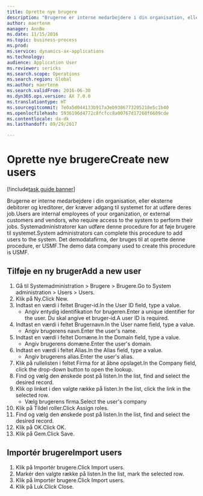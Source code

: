 ```yaml
--- 
title: Oprette nye brugere
description: "Brugerne er interne medarbejdere i din organisation, eller eksterne debitorer og kreditorer, der kræver adgang til systemet for at udføre deres job."
author: maertenm
manager: AnnBe
ms.date: 11/15/2016
ms.topic: business-process
ms.prod: 
ms.service: dynamics-ax-applications
ms.technology: 
audience: Application User
ms.reviewer: sericks
ms.search.scope: Operations
ms.search.region: Global
ms.author: maertenm
ms.search.validFrom: 2016-06-30
ms.dyn365.ops.version: AX 7.0.0
ms.translationtype: HT
ms.sourcegitcommit: 7e0a5d044133b917a3eb9386773205218e5c1b40
ms.openlocfilehash: 5936196d4772c8fcfcc8a00767d17268f6609cde
ms.contentlocale: da-dk
ms.lasthandoff: 09/29/2017

---
```

# <a name="create-new-users"></a><span data-ttu-id="adfd5-103">Oprette nye brugere</span><span class="sxs-lookup"><span data-stu-id="adfd5-103">Create new users</span></span>

[!include[task guide banner](../../includes/task-guide-banner.md)]

<span data-ttu-id="adfd5-104">Brugerne er interne medarbejdere i din organisation, eller eksterne debitorer og kreditorer, der kræver adgang til systemet for at udføre deres job.</span><span class="sxs-lookup"><span data-stu-id="adfd5-104">Users are internal employees of your organization, or external customers and vendors, who require access to the system to perform their jobs.</span></span> <span data-ttu-id="adfd5-105">Systemadministratorer kan udføre denne procedure for at føje brugere til systemet.</span><span class="sxs-lookup"><span data-stu-id="adfd5-105">System administrators can complete this procedure to add users to the system.</span></span> <span data-ttu-id="adfd5-106">Det demodatafirma, der bruges til at oprette denne procedure, er USMF.</span><span class="sxs-lookup"><span data-stu-id="adfd5-106">The demo data company used to create this procedure is USMF.</span></span> 


## <a name="add-a-new-user"></a><span data-ttu-id="adfd5-107">Tilføje en ny bruger</span><span class="sxs-lookup"><span data-stu-id="adfd5-107">Add a new user</span></span>
1. <span data-ttu-id="adfd5-108">Gå til Systemadministration > Brugere > Brugere.</span><span class="sxs-lookup"><span data-stu-id="adfd5-108">Go to System administration > Users > Users.</span></span>
2. <span data-ttu-id="adfd5-109">Klik på Ny.</span><span class="sxs-lookup"><span data-stu-id="adfd5-109">Click New.</span></span>
3. <span data-ttu-id="adfd5-110">Indtast en værdi i feltet Bruger-id.</span><span class="sxs-lookup"><span data-stu-id="adfd5-110">In the User ID field, type a value.</span></span>
    * <span data-ttu-id="adfd5-111">Angiv entydig identifikation for brugeren.</span><span class="sxs-lookup"><span data-stu-id="adfd5-111">Enter a unique identifier for the user.</span></span> <span data-ttu-id="adfd5-112">Du skal angive et bruger-id.</span><span class="sxs-lookup"><span data-stu-id="adfd5-112">A user ID is required.</span></span>  
4. <span data-ttu-id="adfd5-113">Indtast en værdi i feltet Brugernavn.</span><span class="sxs-lookup"><span data-stu-id="adfd5-113">In the User name field, type a value.</span></span>
    * <span data-ttu-id="adfd5-114">Angiv brugerens navn.</span><span class="sxs-lookup"><span data-stu-id="adfd5-114">Enter the user's name.</span></span>  
5. <span data-ttu-id="adfd5-115">Indtast en værdi i feltet Domæne.</span><span class="sxs-lookup"><span data-stu-id="adfd5-115">In the Domain field, type a value.</span></span>
    * <span data-ttu-id="adfd5-116">Angiv brugerens domæne.</span><span class="sxs-lookup"><span data-stu-id="adfd5-116">Enter the user's domain.</span></span>  
6. <span data-ttu-id="adfd5-117">Indtast en værdi i feltet Alias.</span><span class="sxs-lookup"><span data-stu-id="adfd5-117">In the Alias field, type a value.</span></span>
    * <span data-ttu-id="adfd5-118">Angiv brugerens alias.</span><span class="sxs-lookup"><span data-stu-id="adfd5-118">Enter the user's alias.</span></span>  
7. <span data-ttu-id="adfd5-119">Klik på rullelisten i feltet Firma for at åbne opslaget.</span><span class="sxs-lookup"><span data-stu-id="adfd5-119">In the Company field, click the drop-down button to open the lookup.</span></span>
8. <span data-ttu-id="adfd5-120">Find og vælg den ønskede post på listen.</span><span class="sxs-lookup"><span data-stu-id="adfd5-120">In the list, find and select the desired record.</span></span>
9. <span data-ttu-id="adfd5-121">Klik op linket i den valgte række på listen.</span><span class="sxs-lookup"><span data-stu-id="adfd5-121">In the list, click the link in the selected row.</span></span>
    * <span data-ttu-id="adfd5-122">Vælg brugerens firma.</span><span class="sxs-lookup"><span data-stu-id="adfd5-122">Select the user's company</span></span>  
10. <span data-ttu-id="adfd5-123">Klik på Tildel roller.</span><span class="sxs-lookup"><span data-stu-id="adfd5-123">Click Assign roles.</span></span>
11. <span data-ttu-id="adfd5-124">Find og vælg den ønskede post på listen.</span><span class="sxs-lookup"><span data-stu-id="adfd5-124">In the list, find and select the desired record.</span></span>
12. <span data-ttu-id="adfd5-125">Klik på OK.</span><span class="sxs-lookup"><span data-stu-id="adfd5-125">Click OK.</span></span>
13. <span data-ttu-id="adfd5-126">Klik på Gem.</span><span class="sxs-lookup"><span data-stu-id="adfd5-126">Click Save.</span></span>

## <a name="import-users"></a><span data-ttu-id="adfd5-127">Importér brugere</span><span class="sxs-lookup"><span data-stu-id="adfd5-127">Import users</span></span>
1. <span data-ttu-id="adfd5-128">Klik på Importér brugere.</span><span class="sxs-lookup"><span data-stu-id="adfd5-128">Click Import users.</span></span>
2. <span data-ttu-id="adfd5-129">Markér den valgte række på listen.</span><span class="sxs-lookup"><span data-stu-id="adfd5-129">In the list, mark the selected row.</span></span>
3. <span data-ttu-id="adfd5-130">Klik på Importér brugere.</span><span class="sxs-lookup"><span data-stu-id="adfd5-130">Click Import users.</span></span>
4. <span data-ttu-id="adfd5-131">Klik på Luk.</span><span class="sxs-lookup"><span data-stu-id="adfd5-131">Click Close.</span></span>



